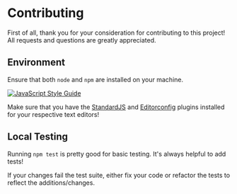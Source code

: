 # Contributing

First of all, thank you for your consideration for contributing to this project! All requests and questions are greatly appreciated.

## Environment

Ensure that both `node` and `npm` are installed on your machine.

[![JavaScript Style Guide](https://cdn.rawgit.com/standard/standard/master/badge.svg)](https://github.com/standard/standard)

Make sure that you have the [StandardJS](https://standardjs.com/#are-there-text-editor-plugins) and [Editorconfig](http://editorconfig.org/) plugins installed for your respective text editors!

## Local Testing

Running `npm test` is pretty good for basic testing. It's always helpful to add tests!

If your changes fail the test suite, either fix your code or refactor the tests to reflect the additions/changes.
